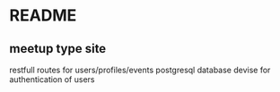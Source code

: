 # README
## meetup type site 

restfull routes for users/profiles/events
postgresql database
devise for authentication of users
